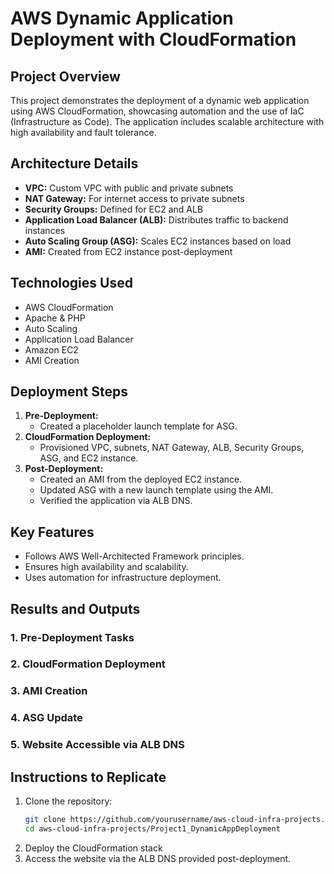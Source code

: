 # AWS Dynamic Application Deployment with CloudFormation

## Project Overview
This project demonstrates the deployment of a dynamic web application using AWS CloudFormation, showcasing automation and the use of IaC (Infrastructure as Code). The application includes scalable architecture with high availability and fault tolerance.

## Architecture Details
- **VPC:** Custom VPC with public and private subnets
- **NAT Gateway:** For internet access to private subnets
- **Security Groups:** Defined for EC2 and ALB
- **Application Load Balancer (ALB):** Distributes traffic to backend instances
- **Auto Scaling Group (ASG):** Scales EC2 instances based on load
- **AMI:** Created from EC2 instance post-deployment

## Technologies Used
- AWS CloudFormation
- Apache & PHP
- Auto Scaling
- Application Load Balancer
- Amazon EC2
- AMI Creation

## Deployment Steps
1. **Pre-Deployment:** 
   - Created a placeholder launch template for ASG.
2. **CloudFormation Deployment:**
   - Provisioned VPC, subnets, NAT Gateway, ALB, Security Groups, ASG, and EC2 instance.
3. **Post-Deployment:**
   - Created an AMI from the deployed EC2 instance.
   - Updated ASG with a new launch template using the AMI.
   - Verified the application via ALB DNS.

## Key Features
- Follows AWS Well-Architected Framework principles.
- Ensures high availability and scalability.
- Uses automation for infrastructure deployment.

## Results and Outputs
### 1. Pre-Deployment Tasks
### 2. CloudFormation Deployment
### 3. AMI Creation
### 4. ASG Update
### 5. Website Accessible via ALB DNS

## Instructions to Replicate
1. Clone the repository:
   ```bash
   git clone https://github.com/yourusername/aws-cloud-infra-projects.git
   cd aws-cloud-infra-projects/Project1_DynamicAppDeployment
2. Deploy the CloudFormation stack
3. Access the website via the ALB DNS provided post-deployment.

